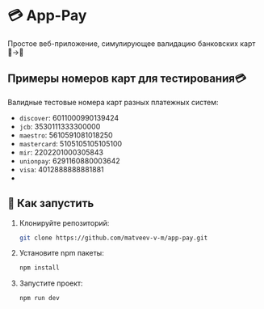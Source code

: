# 💳 App-Pay

Простое веб-приложение, симулирующее валидацию банковских карт 📱→💸

## Примеры номеров карт для тестирования💳
Валидные тестовые номера карт разных платежных систем:
- `discover`: 6011000990139424
- `jcb`: 3530111333300000  
- `maestro`: 5610591081018250
- `mastercard`: 5105105105105100
- `mir`: 2202201000305843
- `unionpay`: 6291160880003642
- `visa`: 4012888888881881
- 
## 🚀 Как запустить
1. Клонируйте репозиторий:
   ```bash   
   git clone https://github.com/matveev-v-m/app-pay.git
2. Установите npm пакеты:
    ```bash
    npm install
3. Запустите проект:
    ```bash
    npm run dev
    

